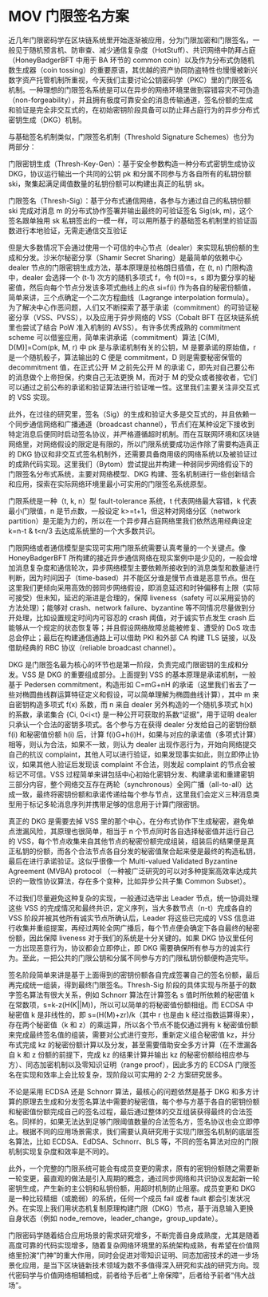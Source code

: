 # **MOV 门限签名方案**

近几年门限密码学在区块链系统里开始逐渐被应用，分为门限加密和门限签名，一般见于随机预言机、防审查、减少通信复杂度（HotStuff）、共识网络中防拜占庭（HoneyBadgerBFT 中用于 BA 环节的 common coin）以及作为分布式伪随机数生成器（coin tossing）的重要原语，其优越的资产协同防盗特性也慢慢被新兴数字资产托管机制所重视，今天我们主要讨论公钥密码学（PKC）里的门限签名机制。一种理想的门限签名系统是可以在异步的网络环境里做到容错容灾不可伪造（non-forgeability），并且拥有极度可靠安全的消息传输通道，签名份额的生成和验证是完全非交互式的，在初始密钥阶段具备可以防止拜占庭行为的异步分布式密钥生成（DKG）机制。

与基础签名机制类似，门限签名机制（Threshold Signature Schemes）也分为两部分：

门限密钥生成（Thresh-Key-Gen）：基于安全参数构造一种分布式密钥生成协议 DKG，协议运行输出一个共同的公钥 pk 和分属不同参与方各自所有的私钥份额 ski，聚集起满足阈值数量的私钥份额可以构建出真正的私钥 sk。

门限签名（Thresh-Sig）：基于分布式通信网络，各参与方通过自己的私钥份额 ski 完成对消息 m 的分布式协作签署并输出最终的可验证签名 Sig(sk, m)，这个签名跟单独用 sk 私钥签出的一模一样，可以用所基于的基础签名机制里的验证函数进行本地验证，无需走通信交互验证

但是大多数情况下会通过使用一个可信的中心节点（dealer）来实现私钥份额的生成和分发。沙米尔秘密分享（Shamir Secret Sharing）是最简单的依赖中心 dealer 节点的门限密钥生成方法，基本原理是拉格朗日插值，在 (t, n) 门限构造中，dealer 会选择一个 (t-1) 次方的随机多项式 f，令 f(0)=s，s 即为要分享的秘密值，然后向每个节点分发该多项式曲线上的点 si=f(i) 作为各自的秘密份额值，简单来讲，三个点确定一个二次方程曲线（Lagrange interpolation formula）。为了解决中心作恶问题，人们又不断探索了基于承诺（commitment）的可验证秘密分享（VSS、PVSS），以及应用于异步网络的 VSS（Cobalt BFT 在区块链系统里也尝试了结合 PoW 准入机制的 AVSS）。有许多优秀成熟的 commitment scheme 可以借鉴应用，简单来讲承诺（commitment）算法 [C(M), D(M)]=Com(pk, M, r) 中 pk 是与承诺机制有关的公钥，M 是要承诺的原始值，r 是一个随机骰子，算法输出的 C 便是 commitment，D 则是需要秘密保管的 decommitment 值，在正式公开 M 之前先公开 M 的承诺 C，即先对自己要公布的消息做个上帝担保，约束自己无法更换 M，而对于 M 的受众或者接收者，它们可以通过之前公布的承诺和验证算法进行验证唯一性。这里我们主要关注非交互式的 VSS 实现。

此外，在过往的研究里，签名（Sig）的生成和验证大多是交互式的，并且依赖一个同步通信网络和广播通道（broadcast channel），节点们在某种设定下接收到特定消息后便同时启动签名协议，并严格遵循超时机制。而在互联网环境和区块链网络里，对网络假设的限定是有限的，所以门限系统要成功运作除了需要构造真正的 DKG 协议和非交互式签名机制外，还需要具备商用级的网络系统以及被验证过的成熟代码实现。这里我们（Bytom）尝试提出并构建一种弱同步网络假设下的门限签名分布式系统，主要对网络模型、DKG 构建、签名机制进行一些创新结合和应用，探索在实际网络环境里最小可实用的门限签名系统原型。

门限系统是一种（t, k, n）型 fault-tolerance 系统，t 代表网络最大容错，k 代表最小门限值，n 是节点数，一般设定 k>=t+1，但这种对网络分区（network partition）是无能为力的，所以在一个异步拜占庭网络里我们依然选用经典设定 k=n-t & t<n/3 去达成系统里的一个大多数共识。

门限网络或者通信模型是实现可实用门限系统需要认真考量的一个关键点。像 HoneyBadgerBFT 所构建的接近异步通信网络在现实案例中是少见的，一般会增加消息复杂度和通信轮次，异步网络模型主要依赖所接收到的消息类型和数量进行判断，因为时间因子（time-based）并不能区分谁是慢节点谁是恶意节点。但在这里我们更倾向采用高效的弱同步网络假设，即消息延迟和时钟偏移有上限（实际可接受）但未知，延迟的渐进是合理的，保障 liveness（safety 可以采用妥协的方法处理）；能够对 crash、network failure、byzantine 等不同情况尽量做到分开处理，比如设置规定时间内可容忍的 crash 阈值，对于诚实节点发生 crash 后能够从一个规定的状态恢复等；并且假设网络故障总能被修复、遭受的 DoS 攻击总会停止；最后在构建通信通路上可以借助 PKI 和外部 CA 构建 TLS 链接，以及借助经典的 RBC 协议（reliable broadcast channel）。

DKG 是门限签名最为核心的环节也是第一阶段，负责完成门限密钥的生成和分发。VSS 是 DKG 的重要组成部分。上面提到 VSS 的基本原理是承诺机制，一般基于 Pedersen commitment，构造形如 C=mG+nH 的承诺（这里我们省去了一些对椭圆曲线群运算特征定义和假设，可以简单理解为椭圆曲线计算），其中 m 来自密钥构造多项式 f(x) 系数，而 n 来自 dealer 另外构造的一个随机多项式 h(x) 的系数，承诺集合 {Ci, 0<i<t} 是一种公开可获取的系数“证据”，用于证明 dealer 只承认一个合法的密钥多项式。各个参与方在获得 dealer 分发给自己的密钥份额 f(i) 和秘密值份额 h(i) 后，计算 f(i)G+h(i)H，如果与对应的承诺值（多项式计算）相等，则认为合法，如果不一致，则认为 dealer 出现作恶行为，开始向网络提交自己的抗议 complaint，其他人可以进行验证，如果发现事实如此，则立即停止协议，如果其他人验证后发现该 complaint 不合法，则发起 complaint 的节点会被标记不可信。VSS 过程简单来讲包括中心初始化密钥分发、构建承诺和重建密钥三部分内容，整个网络交互存在两轮（synchronous）全网广播（all-to-all）达成一致，最终将密钥份额和承诺传递给每个参与节点，这里我们会定义三种消息类型用于标记多轮消息序列并携带足够的信息用于计算门限密钥。

真正的 DKG 是需要去掉 VSS 里的那个中心，在分布式协作下生成秘密，避免单点泄漏风险，其原理也很简单，相当于 n 个节点同时各自选择秘密值并运行自己的 VSS，每个节点收集来自其他节点的秘密份额完成组装，组装后的结果便是真正私钥的份额，而各个合法节点各自分发的秘密值聚合起来便是最终的构造私钥，最后在进行承诺验证。这似乎很像一个 Multi-valued Validated Byzantine Agreement (MVBA) protocol （一种被广泛研究的可以对多种提案高效率达成共识的一致性协议算法，存在多个变种，比如异步公共子集 Common Subset）。

不过我们尽量避免这种复杂的实现，一般通过选举出 Leader 节点，统一协调处理这些 VSS 的完成情况和最终共识，定义序列，当大多数节点（n-t）完成各自的 VSS 阶段并被其他所有诚实节点所确认后，Leader 将这些已完成的 VSS 信息进行收集并重组提案，再经过两轮全网广播后，每个节点便会确定下各自最终的秘密份额，因此保障 liveness 对于我们的系统是十分关键的。如果 DKG 协议里任何一方出现恶意行为，协议都会立即停止，即 DKG 需要确保所有参与方的诚实行为。至此，一把公共的门限公钥和分属不同参与方的门限私钥份额便构造完毕。

签名阶段简单来讲是基于上面得到的密钥份额各自完成签署自己的签名份额，最后再完成统一组装，得到最终门限签名。Thresh-Sig 阶段的具体实现与所基于的数字签名算法有很大关系，例如 Schnorr 算法在计算签名 s 值时所依赖的秘密值 k 在常数项，s=k-z(H(K||M))，所以可以简单的将秘密值份额相组。而 ECDSA 中秘密值 k 是非线性的，即 s=(H(M)+zr)/k（其中 r 也是由 k 经过指数运算得来），存在两个秘密值（k 和 z）的乘运算，所以各个节点不能仅通过拥有 k 秘密值份额来完成最终签名值的组装，需要对公式进行变形，重新定义组合秘密值 kz，并分布式完成 kz 的秘密份额计算以及分发，甚至需要借助安全多方计算（在不泄漏各自 k 和 z 份额的前提下，完成 kz 的结果计算并输出 kz 的秘密份额给相应参与方）、同态加密机制以及零知识证明（range proof），因此多方的 ECDSA 门限签名在实现和效率上会比较复杂，现阶段以可实用的 2-2 方案研究居多。

不论是采用 ECDSA 还是 Schnorr 算法，最核心的问题依然是基于 DKG 和多方计算的原理去生成和分发签名算法中需要的秘密值，每个参与方基于各自的密钥份额和秘密值份额完成自己的签名过程，最后通过整体的交互组装获得最终的合法签名。同样的，如果无法达到足够门限阈值数量的合法签名方，签名协议也会立即停止。根据不同的应用场景需求，我们需要认真研究用于实现门限签名机制的底层签名算法，比如 ECDSA、EdDSA、Schnorr、BLS 等，不同的签名算法对应的门限机制实现复杂度和效率是不同的。

此外，一个完整的门限系统可能会有成员变更的需求，原有的密钥份额随之需要新一轮变更，最直观的做法是引入周期的概念，通过同步网络和共识协议发起新一轮密钥生成，产生新的主公钥和私钥份额，用超时机制防止阻塞。成员变更和 DKG 是一种比较精细（或脆弱）的系统，任何一个成员 fail 或者 fault 都会引发状况外。在实现上我们用状态机复制原理构建门限（DKG）节点，基于消息输入更换自身状态（例如 node_remove，leader_change，group_update）。

门限密码学随着结合应用场景的需求研究增多，不断完善自身成熟度，尤其是随着高度可靠的代码实现增多，随着复杂网络环境里的系统架构成熟，有希望在价值网络里扮演“门神”的重大作用，同时会促进对零知识证明、同态加密技术的进一步场景化应用，是当下区块链新技术领域为数不多值得深入研究和实战的研究方向。现代密码学与价值网络相辅相成，前者给予后者“上帝保障”，后者给予前者“伟大战场”。